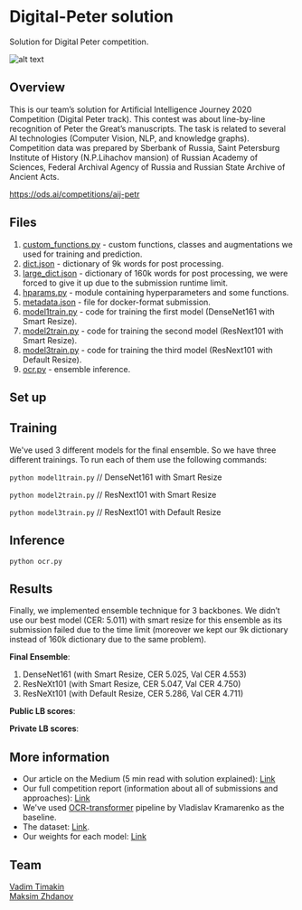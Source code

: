 # Digital-Peter solution
Solution for Digital Peter competition.

![alt text](https://github.com/t0efL/Digital-Peter/blob/main/img.jpg)

## Overview

This is our team’s solution for Artificial Intelligence Journey 2020 Competition (Digital Peter track). This contest was about line-by-line recognition of Peter the Great’s manuscripts. The task is related to several AI technologies (Computer Vision, NLP, and knowledge graphs). Competition data was prepared by Sberbank of Russia, Saint Petersburg Institute of History (N.P.Lihachov mansion) of Russian Academy of Sciences, Federal Archival Agency of Russia and Russian State Archive of Ancient Acts.

https://ods.ai/competitions/aij-petr

## Files
1. [custom_functions.py](https://github.com/t0efL/Digital-Peter/blob/main/custom_functions.py) - custom functions, classes and augmentations we used for training and prediction.
2. [dict.json](https://github.com/t0efL/Digital-Peter/blob/main/dict.json) - dictionary of 9k words for post processing.
3. [large_dict.json](https://github.com/t0efL/Digital-Peter/blob/main/large_dict.json) - dictionary of 160k words for post processing, we were forced to give it up due to the submission runtime limit.
4. [hparams.py](https://github.com/t0efL/Digital-Peter/blob/main/hparams.py) - module containing hyperparameters and some functions.
5. [metadata.json](https://github.com/t0efL/Digital-Peter/blob/main/metadata.json) - file for docker-format submission.
6. [model1train.py](https://github.com/t0efL/Digital-Peter/blob/main/model1train.py) - code for training the first model (DenseNet161 with Smart Resize).
7. [model2train.py](https://github.com/t0efL/Digital-Peter/blob/main/model2train.py) - code for training the second model (ResNext101 with Smart Resize).
8. [model3train.py](https://github.com/t0efL/Digital-Peter/blob/main/model3train.py) - code for training the third model (ResNext101 with Default Resize).
9. [ocr.py](https://github.com/t0efL/Digital-Peter/blob/main/ocr.py) - ensemble inference.

## Set up

## Training
We've used 3 different models for the final ensemble. So we have three different trainings. To run each of them use the following commands:

`python model1train.py`  // DenseNet161 with Smart Resize

`python model2train.py`  // ResNext101 with Smart Resize

`python model3train.py`  // ResNext101 with Default Resize

## Inference

`python ocr.py`

## Results

Finally, we implemented ensemble technique for 3 backbones. We didn’t use our best model (CER: 5.011) with smart resize for this ensemble as its submission failed due to the time limit (moreover we kept our 9k dictionary instead of 160k dictionary due to the same problem).

**Final Ensemble**:
1. DenseNet161 (with Smart Resize, CER 5.025, Val CER 4.553)
2. ResNeXt101 (with Smart Resize, CER 5.047, Val CER 4.750)
3. ResNeXt101 (with Default Resize, CER 5.286, Val CER 4.711)

**Public LB scores**:

**Private LB scores**:


## More information
* Our article on the Medium (5 min read with solution explained):  [Link]()  
* Our full competition report (information about all of submissions and approaches):  [Link]()  
* We've used [OCR-transformer](https://github.com/vlomme/OCR-transformer) pipeline by Vladislav Kramarenko as the baseline.  
* The dataset: [Link](https://drive.google.com/file/d/1Qki21iEcg_iwMo3kWuaHi5AlxxpLKpof/view).   
* Our weights for each model: [Link](https://drive.google.com/drive/folders/1UYH9q7BvZnBEUL8VxbjpOr-5uZGljFCj?usp=sharing)

## Team
[Vadim Timakin](https://github.com/t0efL)  
[Maksim Zhdanov](https://github.com/xzcodes)
